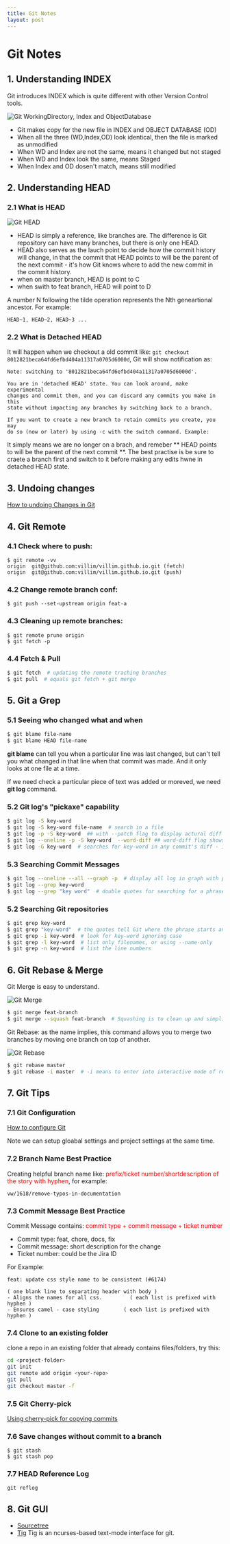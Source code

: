 ```yaml
---
title: Git Notes
layout: post
---
```


# Git Notes


## 1. Understanding INDEX

Git introduces INDEX which is quite different with other Version Control tools.

![Git WorkingDirectory, Index and ObjectDatabase](http://villim.github.io/img/2023/git-wd-index-od.png)

* Git makes copy for the new file in INDEX and OBJECT DATABASE (OD)
* When all the three (WD,Index,OD) look identical, then the file is marked as unmodified
* When WD and Index are not the same, means it changed but not staged
* When WD and Index look the same, means Staged
* When Index and OD dosen't match, means still modified

## 2. Understanding HEAD

### 2.1 What is HEAD

![Git HEAD](http://villim.github.io/img/2023/git-head.png)

* HEAD is simply a reference, like branches are. The difference is Git repository can have many branches, but there is only one HEAD.
* HEAD also serves  as the lauch point to decide how the commit history will change,  in that the commit that HEAD points to will be the parent of the next commit - it's how Git knows where to add the new commit in the commit history.
* when on master branch, HEAD is point to C
* when swith to feat branch, HEAD will point to D

A number N following the tilde operation represents the Nth geneartional ancestor. For example:

```
HEAD~1, HEAD~2, HEAD~3 ...
```

### 2.2 What is Detached HEAD

It will happen when we checkout a old commit like: ```git checkout 8012821beca64fd6efbd404a11317a0705d6000d```, Git will show notification as:

```text
Note: switching to '8012821beca64fd6efbd404a11317a0705d6000d'.

You are in 'detached HEAD' state. You can look around, make experimental
changes and commit them, and you can discard any commits you make in this
state without impacting any branches by switching back to a branch.

If you want to create a new branch to retain commits you create, you may
do so (now or later) by using -c with the switch command. Example:
```

It simply means we are no longer on a brach, and remeber ** HEAD points to will be the parent of the next commit **. The best practise is be sure to craete a branch first and switch to it before making any edits hwne in detached HEAD state.



## 3. Undoing changes

[How to undoing Changes in Git](https://villim.github.io/git-discard)


## 4. Git Remote

### 4.1 Check where to push:

```
$ git remote -vv
origin	git@github.com:villim/villim.github.io.git (fetch)
origin	git@github.com:villim/villim.github.io.git (push)
```

### 4.2 Change remote branch conf:

```
$ git push --set-upstream origin feat-a
```

### 4.3 Cleaning up remote branches:

```
$ git remote prune origin
$ git fetch -p
```

### 4.4 Fetch & Pull

```bash
$ git fetch  # updating the remote traching branches
$ git pull  # equals git fetch + git merge
```


## 5. Git a Grep

### 5.1 Seeing who changed what and when

```bash
$ git blame file-name
$ git blame HEAD file-name
```
**git blame** can tell you when a particular line was last changed, but can't tell you what changed in that line when that commit was made. And it only looks at one file at a time.

If we need check a particular piece of text was added or moreved, we need **git log** command.

### 5.2 Git log's "pickaxe" capability

```bash
$ git log -S key-word
$ git log -S key-word file-name  # search in a file
$ git log -p -S key-word  ## with --patch flag to display actural diff introduced
$ git log --oneline -p -S key-word  --word-diff ## word-diff flag shows how individula words differ rather than whole lines
$ git log -G key-word  # searches for key-word in any commit's diff - if line that the text apprears on was changed in any way
```

### 5.3 Searching Commit Messages

```bash
$ git log --oneline --all --graph -p  # display all log in graph with patches
$ git log --grep key-word
$ git log --grep "key word"  # double quotes for searching for a phrase
```

### 5.2 Searching Git repositories 

```bash
$ git grep key-word
$ git grep "key-word"  # the quotes tell Git where the phrase starts and end
$ git grep -i key-word  # look for key-word ignoring case
$ git grep -l key-word  # list only filenames, or using --name-only
$ git grep -n key-word  # list the line numbers
```



## 6. Git Rebase & Merge

Git Merge is easy to understand.

![Git Merge](http://villim.github.io/img/2023/git-merge.png)

```bash
$ git merge feat-branch
$ git merge --squash feat-branch  # Squashing is to clean up and simplify your commit history
```

Git Rebase: as the name implies, this command allows you to merge two branches by moving one branch on top of another.

![Git Rebase](http://villim.github.io/img/2023/git-rebase.png)

```bash
$ git rebase master
$ git rebase -i master  # -i means to enter into interactive mode of rebase
```



## 7. Git Tips

### 7.1 Git Configuration

[How to configure Git](https://villim.github.io/my-git-configuration)

Note we can setup gloabal settings and project settings at the same time.

### 7.2 Branch Name Best Practice

Creating helpful branch name like:  <font color=red>prefix/ticket number/shortdescription of the story with hyphen</font>, for example:

```text
vw/1618/remove-typos-in-documentation
```


### 7.3 Commit Message Best Practice

Commit Message contains: <font color=red>commit type + commit message + ticket number </font>

* Commit type: feat, chore, docs, fix
* Commit message: short description for the change
* Ticket number: could be the Jira ID

For Example:

```
feat: update css style name to be consistent (#6174)

( one blank line to separating header with body )											
- Aligns the names for all css.         ( each list is prefixed with hyphen )
- Ensures camel - case styling        ( each list is prefixed with hyphen )

```

### 7.4 Clone to an existing folder 

clone a repo in an existing folder that already contains files/folders, try this:

```bash
cd <project-folder>
git init
git remote add origin <your-repo>
git pull
git checkout master -f
```

### 7.5 Git Cherry-pick

[Using cherry-pick for copying commits](https://villim.github.io/git-cherry-pick)

### 7.6 Save changes without commit to a branch

```
$ git stash
$ git stash pop
```

### 7.7 HEAD Reference Log

```
git reflog
```


## 8. Git GUI

* [Sourcetree](https://www.sourcetreeapp.com/)
* [Tig](https://jonas.github.io/tig/)  Tig is an ncurses-based text-mode interface for git. 





